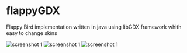 # flappyGDX
Flappy Bird implementation written in java using libGDX framework whith easy to change skins

![](https://github.com/zereb/flappyGDX/device-2020-04-19-114542.png "screenshot 1")
![](https://github.com/zereb/flappyGDX/device-2020-04-19-114722.png "screenshot 1")
![](https://github.com/zereb/flappyGDX/device-2020-04-19-114754.png "screenshot 1")


